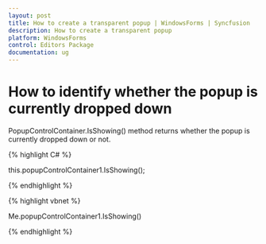 ```yaml
---
layout: post
title: How to create a transparent popup | WindowsForms | Syncfusion
description: How to create a transparent popup
platform: WindowsForms
control: Editors Package
documentation: ug
---
```




# How to identify whether the popup is currently dropped down

PopupControlContainer.IsShowing() method returns whether the popup is currently dropped down or not.


{% highlight C# %}



this.popupControlContainer1.IsShowing();

{% endhighlight %}



{% highlight vbnet %}




Me.popupControlContainer1.IsShowing()

{% endhighlight %}